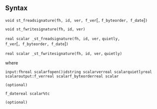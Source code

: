 ## Syntax

`void st_freadsignature(fh, id, ver, f_ver`\[`,`
`f_byteorder, f_date`\]`)`

`void st_fwritesignature(fh, id, ver)`

`real scalar _st_freadsignature(fh, id, ver,`
`quietly,`  
`f_ver`\[`, f_byteorder, f_date`\]`)`

`real scalar _st_fwritesignature(fh, id, ver,`
`quietly)`

where

`input:fhreal scalarfopen()idstring scalarverreal scalarquietlyreal scalaroutput:f_verreal scalarf_byteorderreal scalar`

`(optional)`

`f_datereal scalar%tc`

`(optional)`
